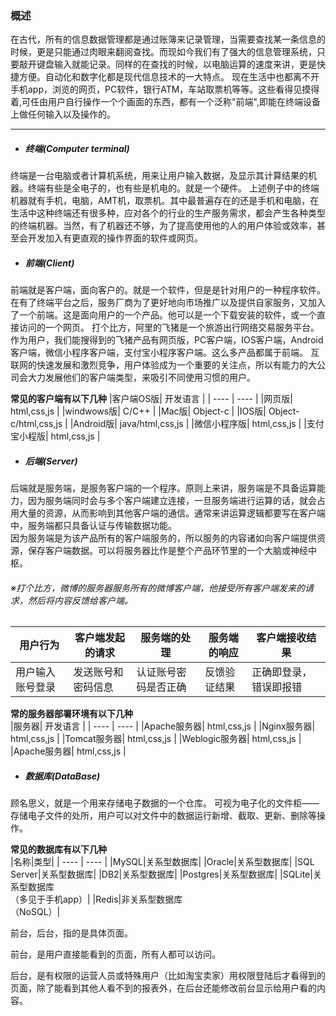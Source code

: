 ### 概述
 在古代，所有的信息数据管理都是通过账簿来记录管理，当需要查找某一条信息的时候，更是只能通过肉眼来翻阅查找。而现如今我们有了强大的信息管理系统，只要敲开键盘输入就能记录。同样的在查找的时候，以电脑运算的速度来讲，更是快捷方便。自动化和数字化都是现代信息技术的一大特点。
现在生活中也都离不开手机app，浏览的网页，PC软件，银行ATM，车站取票机等等。这些看得见摸得着,可任由用户自行操作一个个画面的东西，都有一个泛称"前端",即能在终端设备上做任何输入以及操作的。

----
- ##### 终端(Computer terminal)
终端是一台电脑或者计算机系统，用来让用户输入数据，及显示其计算结果的机器。终端有些是全电子的，也有些是机电的。就是一个硬件。
上述例子中的终端机器就有手机，电脑，AMT机，取票机。其中最普遍存在的还是手机和电脑，在生活中这种终端还有很多种，应对各个的行业的生产服务需求，都会产生各种类型的终端机器。当然，有了机器还不够，为了提高使用他的人的用户体验或效率，甚至会开发加入有更直观的操作界面的软件或网页。
- ##### 前端(Client)
前端就是客户端，面向客户的。就是一个软件，但是是针对用户的一种程序软件。
在有了终端平台之后，服务厂商为了更好地向市场推广以及提供自家服务，又加入了一个前端。这是面向用户的一个产品。他可以是一个下载安装的软件，或一个直接访问的一个网页。
打个比方，阿里的飞猪是一个旅游出行网络交易服务平台。作为用户，我们能搜得到的飞猪产品有网页版，PC客户端，IOS客户端，Android客户端，微信小程序客户端，支付宝小程序客户端。这么多产品都属于前端。
互联网的快速发展和激烈竞争，用户体验成为一个重要的关注点，所以有能力的大公司会大力发展他们的客户端类型，来吸引不同使用习惯的用户。

 **常见的客户端有以下几种**
|客户端OS版|  开发语言  |
| ---- | ---- |
|网页版|  html,css,js  |
|windwows版|  C/C++  |
|Mac版|  Object-c  |
|IOS版|  Object-c/html,css,js  |
|Android版|  java/html,css,js  |
|微信小程序版|  html,css,js  |
|支付宝小程版|  html,css,js  |
- ##### 后端(Server)
后端就是服务端，是服务客户端的一个程序。原则上来讲，服务端是不具备运算能力，因为服务端同时会与多个客户端建立连接，一旦服务端进行运算的话，就会占用大量的资源，从而影响到其他客户端的通信。通常来讲运算逻辑都要写在客户端中，服务端都只具备认证与传输数据功能。  
因为服务端是为该产品所有的客户端服务的，所以服务的内容诸如向客户端提供资源，保存客户端数据。可以将服务器比作是整个产品环节里的一个大脑或神经中枢。  
###### ※打个比方，微博的服务器服务所有的微博客户端，他接受所有客户端发来的请求，然后将内容反馈给客户端。
|用户行为|客户端发起的请求|服务端的处理|服务端的响应|客户端接收结果|
| ---- | ---- | ---- |---- |---- |
|用户输入账号登录|发送账号和密码信息|认证账号密码是否正确|反馈验证结果|正确即登录，错误即报错|  

 **常的服务器部署环境有以下几种**  
|服务器|  开发语言  |
| ---- | ---- |
|Apache服务器|  html,css,js  |
|Nginx服务器|  html,css,js  |
|Tomcat服务器|  html,css,js  |
|Weblogic服务器|  html,css,js  |
|Apache服务器|  html,css,js  |


- ##### 数据库(DataBase)
顾名思义，就是一个用来存储电子数据的一个仓库。
可视为电子化的文件柜——存储电子文件的处所，用户可以对文件中的数据运行新增、截取、更新、删除等操作。

 **常见的数据库有以下几种**  
|名称|类型|
| ---- | ---- |
|MySQL|关系型数据库|
|Oracle|关系型数据库|
|SQL Server|关系型数据库|
|DB2|关系型数据库|
|Postgres|关系型数据库|
|SQLite|关系型数据库<br>（多见于手机app）|
|Redis|非关系型数据库<br>（NoSQL）|

前台，后台，指的是具体页面。

前台，是用户直接能看到的页面，所有人都可以访问。

后台，是有权限的运营人员或特殊用户（比如淘宝卖家）用权限登陆后才看得到的页面，除了能看到其他人看不到的报表外，在后台还能修改前台显示给用户看的内容。

